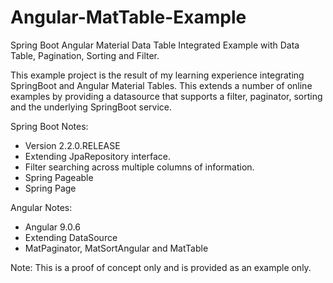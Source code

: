 # Angular-MatTable-Example
Spring Boot Angular Material Data Table Integrated Example with Data Table, Pagination, Sorting and Filter.

This example project is the result of my learning experience integrating SpringBoot and Angular Material Tables.  This extends a number of online examples by providing a datasource that supports a filter, paginator, sorting and the underlying SpringBoot service.

Spring Boot Notes:
- Version 2.2.0.RELEASE
- Extending JpaRepository interface.
- Filter searching across multiple columns of information.
- Spring Pageable
- Spring Page

Angular Notes:
- Angular 9.0.6
- Extending DataSource
- MatPaginator, MatSortAngular and MatTable

Note:  This is a proof of concept only and is provided as an example only.

